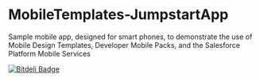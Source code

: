 MobileTemplates-JumpstartApp
============================

Sample mobile app, designed for smart phones, to demonstrate the use of Mobile Design Templates, Developer Mobile Packs, and the Salesforce Platform Mobile Services


[![Bitdeli Badge](https://d2weczhvl823v0.cloudfront.net/developerforce/mobiletemplates-jumpstartapp/trend.png)](https://bitdeli.com/free "Bitdeli Badge")

